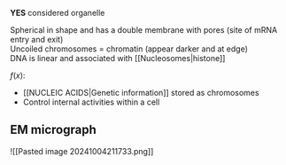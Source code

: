 **YES** considered organelle  

Spherical in shape and has a double membrane with pores (site of mRNA entry and exit)  
Uncoiled chromosomes = chromatin (appear darker and at edge)  
DNA is linear and associated with [[Nucleosomes|histone]]

$f(x)$:
- [[NUCLEIC ACIDS|Genetic information]] stored as chromosomes 
- Control internal activities within a cell 
## EM micrograph
![[Pasted image 20241004211733.png]]